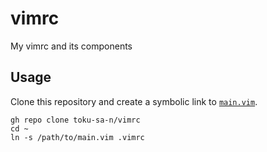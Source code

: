 # vimrc

My vimrc and its components

## Usage

Clone this repository and create a symbolic link to [`main.vim`](main.vim).

```
gh repo clone toku-sa-n/vimrc
cd ~
ln -s /path/to/main.vim .vimrc
```

